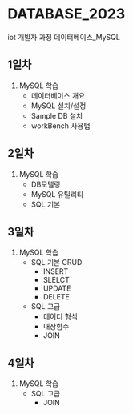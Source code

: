 # DATABASE_2023
iot 개발자 과정 데이터베이스_MySQL

## 1일차
1. MySQL 학습
    - 데이터베이스 개요
    - MySQL 설치/설정
    - Sample DB 설치
    - workBench 사용법
    
## 2일차
1. MySQL 학습
    - DB모델링
    - MySQL 유틸리티
    - SQL 기본

## 3일차
1. MySQL 학습
    - SQL 기본 CRUD
        - INSERT
        - SLELCT
        - UPDATE
        - DELETE
    - SQL 고급    
        - 데이터 형식
        - 내장함수
        - JOIN

## 4일차
1. MySQL 학습
    - SQL 고급
        - JOIN